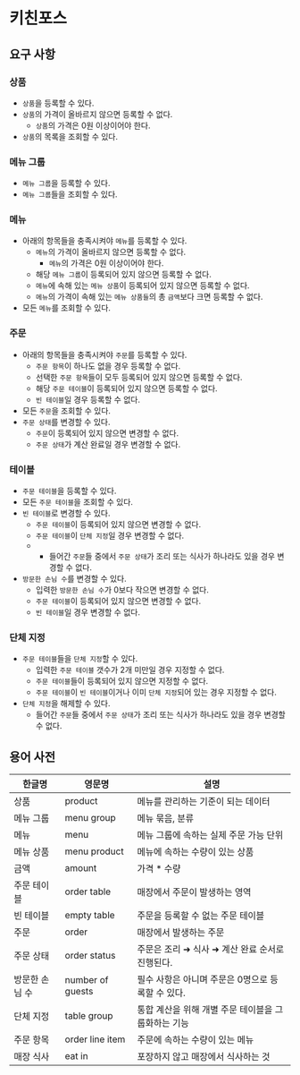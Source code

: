 # 키친포스

## 요구 사항
### 상품
* `상품`을 등록할 수 있다.
* `상품`의 가격이 올바르지 않으면 등록할 수 없다.
    * `상품`의 가격은 0원 이상이어야 한다.
* `상품`의 목록을 조회할 수 있다.

### 메뉴 그룹
* `메뉴 그룹`을 등록할 수 있다.
* `메뉴 그룹`들을 조회할 수 있다.

### 메뉴
* 아래의 항목들을 충족시켜야 `메뉴`를 등록할 수 있다.
    * `메뉴`의 가격이 올바르지 않으면 등록할 수 없다.
        * `메뉴`의 가격은 0원 이상이어야 한다.
    * 해당 `메뉴 그룹`이 등록되어 있지 않으면 등록할 수 없다.
    * `메뉴`에 속해 있는 `메뉴 상품`이 등록되어 있지 않으면 등록할 수 없다.
    * `메뉴`의 가격이 속해 있는 `메뉴 상품들`의 총 `금액`보다 크면 등록할 수 없다.
* 모든 `메뉴`를 조회할 수 있다.

### 주문
* 아래의 항목들을 충족시켜야 `주문`를 등록할 수 있다.
    * `주문 항목`이 하나도 없을 경우 등록할 수 없다.
    * 선택한 `주문 항목`들이 모두 등록되어 있지 않으면 등록할 수 없다.
    * 해당 `주문 테이블`이 등록되어 있지 않으면 등록할 수 없다.
    * `빈 테이블`일 경우 등록할 수 없다.
* 모든 `주문`을 조회할 수 있다.
* `주문 상태`를 변경할 수 있다.
    * `주문`이 등록되어 있지 않으면 변경할 수 없다.
    * `주문 상태`가 계산 완료일 경우 변경할 수 없다.

### 테이블
* `주문 테이블`을 등록할 수 있다.
* 모든 `주문 테이블`을 조회할 수 있다.
* `빈 테이블`로 변경할 수 있다.
    * `주문 테이블`이 등록되어 있지 않으면 변경할 수 없다.
    * `주문 테이블`이 `단체 지정`일 경우 변경할 수 없다.
    * * 들어간 `주문`들 중에서 `주문 상태`가 조리 또는 식사가 하나라도 있을 경우 변경할 수 없다.
* `방문한 손님 수`를 변경할 수 있다.
    * 입력한 `방문한 손님 수`가 0보다 작으면 변경할 수 없다.
    * `주문 테이블`이 등록되어 있지 않으면 변경할 수 없다.
    * `빈 테이블`일 경우 변경할 수 없다.

### 단체 지정
* `주문 테이블`들을 `단체 지정`할 수 있다.
    * 입력한 `주문 테이블` 갯수가 2개 미만일 경우 지정할 수 없다.
    * `주문 테이블`들이 등록되어 있지 않으면 지정할 수 없다.
    * `주문 테이블`이 `빈 테이블`이거나 이미 `단체 지정`되어 있는 경우 지정할 수 없다.
* `단체 지정`을 해제할 수 있다.
    * 들어간 `주문`들 중에서 `주문 상태`가 조리 또는 식사가 하나라도 있을 경우 변경할 수 없다.

## 용어 사전

| 한글명 | 영문명 | 설명 |
| --- | --- | --- |
| 상품 | product | 메뉴를 관리하는 기준이 되는 데이터 |
| 메뉴 그룹 | menu group | 메뉴 묶음, 분류 |
| 메뉴 | menu | 메뉴 그룹에 속하는 실제 주문 가능 단위 |
| 메뉴 상품 | menu product | 메뉴에 속하는 수량이 있는 상품 |
| 금액 | amount | 가격 * 수량 |
| 주문 테이블 | order table | 매장에서 주문이 발생하는 영역 |
| 빈 테이블 | empty table | 주문을 등록할 수 없는 주문 테이블 |
| 주문 | order | 매장에서 발생하는 주문 |
| 주문 상태 | order status | 주문은 조리 ➜ 식사 ➜ 계산 완료 순서로 진행된다. |
| 방문한 손님 수 | number of guests | 필수 사항은 아니며 주문은 0명으로 등록할 수 있다. |
| 단체 지정 | table group | 통합 계산을 위해 개별 주문 테이블을 그룹화하는 기능 |
| 주문 항목 | order line item | 주문에 속하는 수량이 있는 메뉴 |
| 매장 식사 | eat in | 포장하지 않고 매장에서 식사하는 것 |
